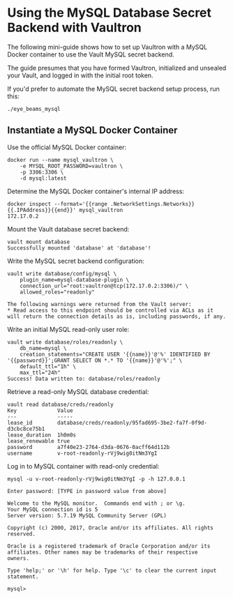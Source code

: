 # Using the MySQL Database Secret Backend with Vaultron

The following mini-guide shows how to set up Vaultron with a MySQL Docker
container to use the Vault MySQL secret backend.

The guide presumes that you have formed Vaultron, initialized and unsealed
your Vault, and logged in with the initial root token.

If you'd prefer to automate the MySQL secret backend setup process, run this:

```
./eye_beams_mysql
```

## Instantiate a MySQL Docker Container

Use the official MySQL Docker container:

```
docker run --name mysql_vaultron \
    -e MYSQL_ROOT_PASSWORD=vaultron \
    -p 3306:3306 \
    -d mysql:latest
```

Determine the MySQL Docker container's internal IP address:

```
docker inspect --format='{{range .NetworkSettings.Networks}}{{.IPAddress}}{{end}}' mysql_vaultron
172.17.0.2
```

Mount the Vault database secret backend:

```
vault mount database
Successfully mounted 'database' at 'database'!
```

Write the MySQL secret backend configuration:

```
vault write database/config/mysql \
    plugin_name=mysql-database-plugin \
    connection_url="root:vaultron@tcp(172.17.0.2:3306)/" \
    allowed_roles="readonly"

The following warnings were returned from the Vault server:
* Read access to this endpoint should be controlled via ACLs as it will return the connection details as is, including passwords, if any.
```

Write an initial MySQL read-only user role:

```
vault write database/roles/readonly \
    db_name=mysql \
    creation_statements="CREATE USER '{{name}}'@'%' IDENTIFIED BY '{{password}}';GRANT SELECT ON *.* TO '{{name}}'@'%';" \
    default_ttl="1h" \
    max_ttl="24h"
Success! Data written to: database/roles/readonly
```

Retrieve a read-only MySQL database credential:

```
vault read database/creds/readonly
Key             Value
---             -----
lease_id        database/creds/readonly/95fad695-3be2-fa7f-0f9d-d3cbc8ce75b1
lease_duration  1h0m0s
lease_renewable true
password        a7f40e23-2764-d3da-0676-0acff64d112b
username        v-root-readonly-rVj9wig0itNm3YgI
```

Log in to MySQL container with read-only credential:


```
mysql -u v-root-readonly-rVj9wig0itNm3YgI -p -h 127.0.0.1

Enter password: [TYPE in password value from above]

Welcome to the MySQL monitor.  Commands end with ; or \g.
Your MySQL connection id is 5
Server version: 5.7.19 MySQL Community Server (GPL)

Copyright (c) 2000, 2017, Oracle and/or its affiliates. All rights reserved.

Oracle is a registered trademark of Oracle Corporation and/or its
affiliates. Other names may be trademarks of their respective
owners.

Type 'help;' or '\h' for help. Type '\c' to clear the current input statement.

mysql>
```
